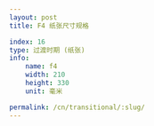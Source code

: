 ```yaml
---
layout: post
title: F4 纸张尺寸规格

index: 16
type: 过渡时期 (纸张)
info:
    name: f4
    width: 210
    height: 330
    unit: 毫米

permalink: /cn/transitional/:slug/
---
```



